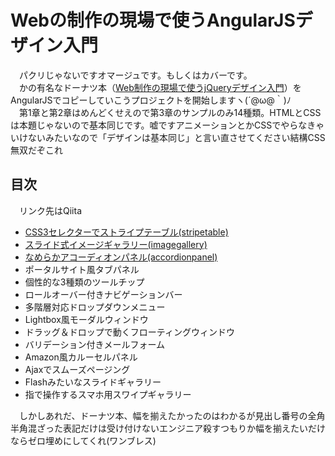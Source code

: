 # Webの制作の現場で使うAngularJSデザイン入門

　パクリじゃないですオマージュです。もしくはカバーです。  
　かの有名なドーナツ本（[Web制作の現場で使うjQueryデザイン入門](https://www.amazon.co.jp/dp/4048913913/)）をAngularJSでコピーしていこうプロジェクトを開始しますヽ(´@ω@｀)ﾉ  
　第1章と第2章はめんどくせえので第3章のサンプルのみ14種類。HTMLとCSSは本題じゃないので基本同じです。嘘ですアニメーションとかCSSでやらなきゃいけないみたいなので「デザインは基本同じ」と言い直させてください結構CSS無双だぞこれ

## 目次

　リンク先はQiita

 - [CSS3セレクターでストライプテーブル(stripetable)](http://qiita.com/perpouh/items/2c87097741b7bfb879a2)
 - [スライド式イメージギャラリー(imagegallery)](http://qiita.com/perpouh/items/51b052e40478b13957a2)
 - [なめらかアコーディオンパネル(accordionpanel)](http://qiita.com/perpouh/items/a6347f0e227bf16a2705)
 - ポータルサイト風タブパネル
 - 個性的な3種類のツールチップ
 - ロールオーバー付きナビゲーションバー
 - 多階層対応ドロップダウンメニュー
 - Lightbox風モーダルウィンドウ
 - ドラッグ＆ドロップで動くフローティングウィンドウ
 - バリデーション付きメールフォーム
 - Amazon風カルーセルパネル
 - Ajaxでスムーズページング
 - Flashみたいなスライドギャラリー
 - 指で操作するスマホ用スワイプギャラリー


　しかしあれだ、ドーナツ本、幅を揃えたかったのはわかるが見出し番号の全角半角混ざった表記だけは受け付けないエンジニア殺すつもりか幅を揃えたいだけならゼロ埋めにしてくれ(ワンブレス)